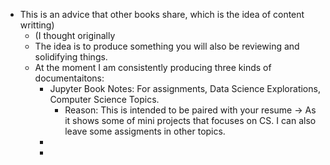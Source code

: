 - This is an advice that other books share, which is the idea of content writting)
	- (I thought originally
	- The idea is to produce something you will also be reviewing and solidifying things.
	- At the moment I am consistently producing three kinds of documentaitons:
		- Jupyter Book Notes: For assignments, Data Science Explorations, Computer Science Topics.
			- Reason: This is intended to be paired with your resume -> As it shows some of mini projects that focuses on CS. I can also leave some assigments in other topics.
		-
		-
